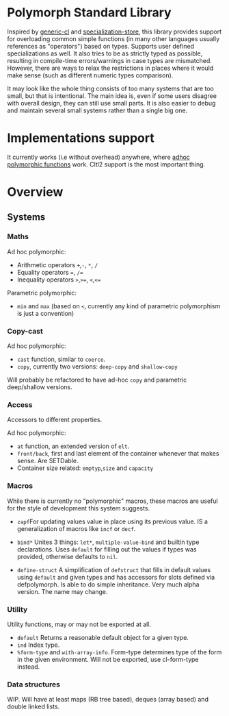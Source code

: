 # Polymorph Standard Library

Inspired by [generic-cl](https://github.com/alex-gutev/generic-cl) and  [specialization-store](https://github.com/markcox80/specialization-store), this library provides support for overloading common simple functions (in many other languages usually references as "operators") based on types. Supports user defined specializations as well. It also tries to be as strictly typed as possible, resulting in compile-time errors/warnings in case types are mismatched. However, there are ways to relax the restrictions in places where it would make sense (such as different numeric types comparison).

It may look like the whole thing consists of too many systems that are too small, but that is intentional. The main idea is, even if some users disagree with overall design, they can still use small parts. It is also easier to debug and maintain several small systems rather than a single big one.


# Implementations support
It currently works (i.e without overhead) anywhere, where [adhoc polymorphic functions](https://github.com/digikar99/adhoc-polymorphic-functions) work. Cltl2 support is the most important thing.


# Overview

## Systems
### Maths
Ad hoc polymorphic: 
- Arithmetic operators `+`,`-`, `*`, `/`
- Equality operators `=`, `/=`
- Inequality operators `>`,`>=`, `<`,`<=`

Parametric polymorphic:
- `min` and `max` (based on `<`, currently any kind of parametric polymorphism is just a convention)


### Copy-cast
Ad hoc polymorphic:
- `cast` function, similar to `coerce`.
- `copy`, currently two versions: `deep-copy` and `shallow-copy`

Will probably be refactored to have ad-hoc `copy` and parametric deep/shallow versions.

### Access
Accessors to different properties.

Ad hoc polymorphic:
- `at` function, an extended version of `elt`.
- `front/back`, first and last element of the container whenever that makes sense. Are SETDable.
- Container size related: `emptyp`,`size` and `capacity`

### Macros
While there is currently no "polymorphic" macros, these macros are useful for the style of development this system suggests.
- `zapf`For updating values value in place using its previous value. IS a generalization of macros like `incf` or `decf`.   
- `bind*` Unites 3 things: `let*`, `multiple-value-bind` and builtin type declarations. Uses `default` for filling out the values if types was provided, otherwise defaults to `nil`.

- `define-struct`
A simplification of `defstruct` that fills in default values using `default` and given types and has accessors for slots defined via defpolymorph. Is able to do simple inheritance. Very much alpha version. The name may change.

### Utility
Utility functions, may or may not be exported at all.
- `default` Returns a reasonable default object for a given type.
- `ind` Index type.
- `%form-type` and `with-array-info`. Form-type determines type of the form in the given environment. Will not be exported, use cl-form-type instead.

### Data structures
WIP. Will have at least maps (RB tree based), deques (array based) and double linked lists.
